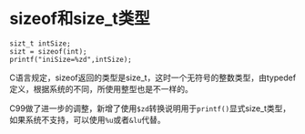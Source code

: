 # sizeof和size_t类型

```
sizt_t intSize;
sizt = sizeof(int);
printf("iniSize=%zd",intSize);
```

C语言规定，sizeof返回的类型是size_t，这时一个无符号的整数类型，由typedef定义，根据系统的不同，所使用整型也是不一样的。

C99做了进一步的调整，新增了使用`$zd`转换说明用于`printf()`显式size_t类型，如果系统不支持，可以使用`%u`或者`&lu`代替。

